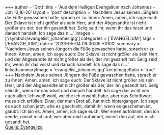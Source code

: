 +++
author = 'Gott'
title = 'Aus dem Heiligen Evangelium nach Johannes - Joh 13,16-20'
layout = 'post'
description = 'Nachdem Jesus seinen Jüngern die Füße gewaschen hatte, sprach er zu ihnen: Amen, amen, ich sage euch: Der Sklave ist nicht größer als sein Herr, und der Abgesandte ist nicht größer als der, der ihn gesandt hat. Selig seid ihr, wenn ihr das wisst und danach handelt. Ich sage das n....'
images = ['/symbols/evangelist_johannes.jpg']
categories = ['EVANGELIUM']
tags = ['EVANGELIUM']
date = '2023-05-04 08:00:05 +0100'
summary = 'Nachdem Jesus seinen Jüngern die Füße gewaschen hatte, sprach er zu ihnen: Amen, amen, ich sage euch: Der Sklave ist nicht größer als sein Herr, und der Abgesandte ist nicht größer als der, der ihn gesandt hat. Selig seid ihr, wenn ihr das wisst und danach handelt. Ich sage das n....'
linkedsummaryImage = 'evangelist_johannes.jpg'
keepImageRatio = 'true'
+++
Nachdem Jesus seinen Jüngern die Füße gewaschen hatte, sprach er zu ihnen: Amen, amen, ich sage euch: Der Sklave ist nicht größer als sein Herr, und der Abgesandte ist nicht größer als der, der ihn gesandt hat.
Selig seid ihr, wenn ihr das wisst und danach handelt.
Ich sage das nicht von euch allen.<!--more--> Ich weiß wohl, welche ich erwählt habe, aber das Schriftwort muss sich erfüllen: Einer, der mein Brot aß, hat mich hintergangen.
Ich sage es euch schon jetzt, ehe es geschieht, damit ihr, wenn es geschehen ist, glaubt: Ich bin es.
Amen, amen, ich sage euch: Wer einen aufnimmt, den ich sende, nimmt mich auf; wer aber mich aufnimmt, nimmt den auf, der mich gesandt hat.<br> [Quelle: Evangelizo](https://evangeliumtagfuertag.org/DE/gospel)
